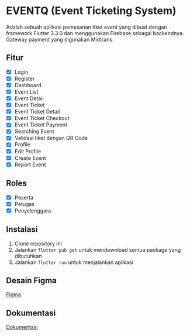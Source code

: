 # EVENTQ (Event Ticketing System)

Adalah sebuah aplikasi pemesanan tiket event yang dibuat dengan framework Flutter 3.3.0 dan menggunakan Firebase sebagai backendnya. Gateway payment yang digunakan Midtrans.

## Fitur

- [x] Login
- [x] Register
- [x] Dashboard
- [x] Event List
- [x] Event Detail
- [x] Event Ticket
- [x] Event Ticket Detail
- [x] Event Ticket Checkout
- [x] Event Ticket Payment
- [x] Searching Event
- [x] Validasi tiket dengan QR Code
- [x] Profile
- [x] Edit Profile
- [x] Create Event
- [x] Report Event

## Roles

- [x] Peserta
- [x] Petugas
- [x] Penyelenggara

## Instalasi

1. Clone repository ini
2. Jalankan `flutter pub get` untuk mendownload semua package yang dibutuhkan
3. Jalankan `flutter run` untuk menjalankan aplikasi

## Desain Figma

[Figma](https://www.figma.com/file/xCSTmQ1fxeXgHLwUoP7MRg/UI-Event-Ticketing-System?node-id=0%3A1)

## Dokumentasi

[Dokumentasi](https://drive.google.com/drive/u/1/folders/1Uf5tS66hrXXZmRemlYpbfCuVdKnefsaU)




